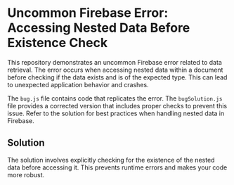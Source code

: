 # Uncommon Firebase Error: Accessing Nested Data Before Existence Check

This repository demonstrates an uncommon Firebase error related to data retrieval. The error occurs when accessing nested data within a document before checking if the data exists and is of the expected type. This can lead to unexpected application behavior and crashes.

The `bug.js` file contains code that replicates the error. The `bugSolution.js` file provides a corrected version that includes proper checks to prevent this issue.  Refer to the solution for best practices when handling nested data in Firebase.

## Solution
The solution involves explicitly checking for the existence of the nested data before accessing it.  This prevents runtime errors and makes your code more robust. 